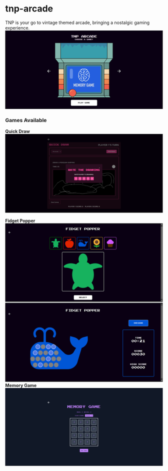 # tnp-arcade
TNP is your go to vintage themed arcade, bringing a nostalgic gaming experience.
![dashboard](./next-app/public/dashboard-screenshot.png)

### Games Available
**Quick Draw** 
![quick-draw-ss](./next-app/public/draw-screenshot.png)

**Fidget Popper** 
![fidget-ss](./next-app/public/fidget-screenshot-2.png)
![fidget-ss](./next-app/public/fidget-screenshot-1.png)
**Memory Game**
![memory-game-ss](./next-app/public/memory-screenshot.png)
